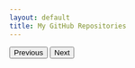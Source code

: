```yaml
---
layout: default
title: My GitHub Repositories
---
```


<div class="container">
    <div class="row" id="repo-list" data-masonry='{"percentPosition": true }'></div>
    <div class="row mt-3">
        <div class="col-12 text-center">
            <button id="prevPage" class="btn btn-secondary" onclick="loadPrevPage()">Previous</button>
            <button id="nextPage" class="btn btn-secondary" onclick="loadNextPage()">Next</button>
        </div>
    </div>
</div>

<script>
let currentPage = 1;
const perPage = 18; // Number of repositories per page

// Function to fetch and display GitHub repositories
function fetchAllRepos(page = 1) {
    // Replace 'volkansah' with your own GitHub username
    fetch(`https://api.github.com/users/volkansah/repos?type=owner&sort=updated&per_page=${perPage}&page=${page}`)
        .then(response => {
            const linkHeader = response.headers.get('Link');
            updatePaginationButtons(linkHeader);
            return response.json();
        })
        .then(data => {
            let repoList = document.getElementById('repo-list');
            repoList.innerHTML = '';

            // Filter out repositories you don't want to display
            let filteredData = data.filter(repo => {
                return !repo.fork && 
                       repo.name !== 'volkansah.github.io' && 
                       repo.name !== 'VolkanSah';
            });

            filteredData.forEach((repo, index) => {
                let listItem = document.createElement('div');
                listItem.className = 'col-md-4';
                listItem.innerHTML = `
                    <div class="card mb-4">
                        <div class="card-body">
                            <h5 class="card-title">${repo.name}</h5>
                            <p class="card-text">${repo.description || 'No description available'}</p>
                            <button class="btn btn-primary" data-toggle="modal" data-target="#repoModal-${index}" onclick="loadReadme('${repo.full_name}', ${index})">View Details</button>
                        </div>
                    </div>
                    <div class="modal fade" id="repoModal-${index}" tabindex="-1" role="dialog" aria-labelledby="repoModalLabel-${index}" aria-hidden="true">
                        <div class="modal-dialog modal-lg" role="document">
                            <div class="modal-content">
                                <div class="modal-header">
                                    <h3 class="modal-title" id="repoModalLabel-${index}">Name: ${repo.name}</h3>
                                    <button type="button" class="close" data-dismiss="modal" aria-label="Close">
                                        <span aria-hidden="true">&times;</span>
                                    </button>
                                </div>
                                <div class="modal-body" id="repoContent-${index}">
                                    <p>Loading README...</p>
                                </div>
                                <div class="modal-footer">
                                    <a href="${repo.html_url}" target="_blank" class="btn btn-primary">Go to Repository</a>
                                    <button type="button" class="btn btn-secondary" data-dismiss="modal">Close</button>
                                </div>
                            </div>
                        </div>
                    </div>
                `;
                repoList.appendChild(listItem);
            });

            // Reinitialize Masonry after all items are added
            imagesLoaded(repoList, function() {
                new Masonry(repoList, {
                    itemSelector: '.col-md-4',
                    percentPosition: true
                });
            });
        })
        .catch(error => {
            console.error('Error:', error);
            let repoList = document.getElementById('repo-list');
            repoList.innerHTML = '<li>Error loading repositories.</li>';
        });
}

// Function to update pagination buttons based on the Link header from the GitHub API response
function updatePaginationButtons(linkHeader) {
    const links = parseLinkHeader(linkHeader);
    const prevButton = document.getElementById('prevPage');
    const nextButton = document.getElementById('nextPage');

    prevButton.disabled = !links.prev;
    nextButton.disabled = !links.next;
}

// Function to parse the Link header for pagination links
function parseLinkHeader(header) {
    if (!header) return {};
    const parts = header.split(',');
    const links = {};
    parts.forEach(p => {
        const section = p.split(';');
        if (section.length != 2) return;
        const url = section[0].replace(/<(.*)>/, '$1').trim();
        const name = section[1].replace(/rel="(.*)"/, '$1').trim();
        links[name] = url;
    });
    return links;
}

// Function to load the previous page of repositories
function loadPrevPage() {
    if (currentPage > 1) {
        currentPage--;
        fetchAllRepos(currentPage);
    }
}

// Function to load the next page of repositories
function loadNextPage() {
    currentPage++;
    fetchAllRepos(currentPage);
}

// Function to load the README.md file of a repository
function loadReadme(repoFullName, index) {
    fetch(`https://api.github.com/repos/${repoFullName}/readme`, {
        headers: { 'Accept': 'application/vnd.github.v3.html' }
    })
        .then(response => response.text())
        .then(data => {
            // Preserve relative anchor links by avoiding unnecessary modifications
            data = data.replace(/href="#([^"]+)"/g, `href="#repoContent-${index}-$1"`);

            // Preserve relative image URLs by only updating non-absolute paths
            const repoUrl = `https://github.com/${repoFullName}/blob/master/`;
            data = data.replace(/src="([^"]+)"/g, (match, p1) => {
                if (!p1.startsWith('http') && !p1.startsWith('//')) {
                    return `src="${repoUrl}${p1}"`;
                }
                return match;
            });

            document.getElementById(`repoContent-${index}`).innerHTML = data;
        })
        .catch(error => {
            document.getElementById(`repoContent-${index}`).innerHTML = '<p>README could not be loaded.</p>';
        });
}

// Initial load of repositories
fetchAllRepos();
</script>
